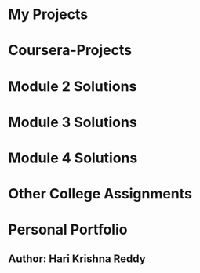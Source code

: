 # My Projects
# Coursera-Projects
# Module 2 Solutions
# Module 3 Solutions
# Module 4 Solutions
# Other College Assignments
# Personal Portfolio
## Author: Hari Krishna Reddy


